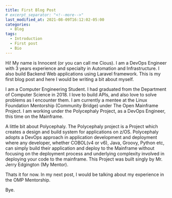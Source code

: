 ```yaml
---                          
title: First Blog Post
# excerpt_separator: "<!--more-->"
last_modified_at: 2021-08-09T16:12:02-05:00
categories:
  - Blog                     
tags:                  
  - Introduction 
  - First post             
  - Bio       
---                                                            
```

Hi!
 My name is Innocent (or you can call me Cious). I am a DevOps Engineer with 3 years experience and specialty in Automation and Infrastructure. I also build Backend Web applications using Laravel framework. This is my first blog post and here I would be writing a bit about myself.

 I am a Computer Engineering Student. I had graduated from the Department of Computer Science in 2018. I love to build APIs, and also love to solve problems as I encounter them.
 I am currently a mentee at the Linux Foundation Mentorship (Community Bridge) under The Open Mainframe Project. I am working under the Polycephaly Project, as a DevOps Engineer, this time on the Mainframe.

 A little bit about Polycephaly.
   The Polycephaly project is a Project which creates a design and build system for applications on z/OS. Polycephaly adopts a DevOps approach in application development and deployment where any developer, whether COBOL(v4 or v6), Java, Groovy, Python etc, can simply build their application and deploy to the Mainframe without focusing on the deployment process and underlying complexity involved in deploying your code to the mainframe. This Project was built singly by Mr. Jerry Edgington (My Mentor).

Thats it for now. In my next post, I would be talking about my experience in the OMP Mentorship.

Bye.
